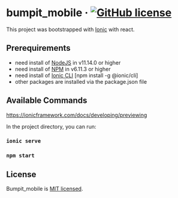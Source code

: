 # bumpit_mobile &middot; [![GitHub license](https://img.shields.io/badge/license-MIT-blue.svg)](https://github.com/abatplus/bumpit_mobile/blob/master/LICENCE.md)

This project was bootstrapped with [Ionic](https://ionicframework.com/docs/developing/starting) with react.

## Prerequirements

- need install of [NodeJS](https://nodejs.org/en/) in v11.14.0 or higher
- need install of [NPM](https://www.npmjs.com/get-npm) in v6.11.3 or higher
- need install of [Ionic CLI](https://ionicframework.com/docs/intro/cli) [npm install -g @ionic/cli]
- other packages are installed via the package.json file

## Available Commands

https://ionicframework.com/docs/developing/previewing

In the project directory, you can run:

### `ionic serve`

### `npm start`

## License

Bumpit_mobile is [MIT licensed](./LICENSE.md).
